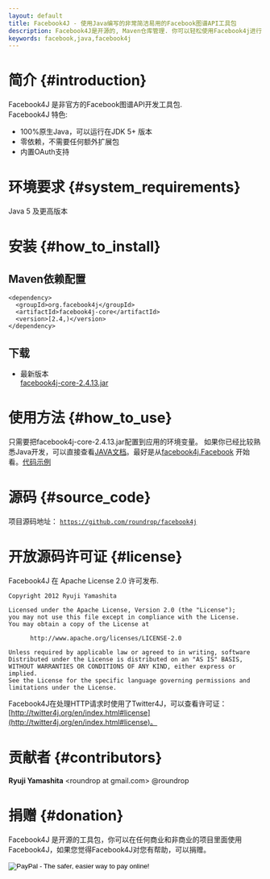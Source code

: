 ```yaml
---
layout: default
title: Facebook4J - 使用Java编写的非常简洁易用的Facebook图谱API工具包
description: Facebook4J是开源的, Maven仓库管理. 你可以轻松使用Facebook4j进行Facebook图谱API开发
keywords: facebook,java,facebook4j
---
```

# 简介 {#introduction}
Facebook4J 是非官方的Facebook图谱API开发工具包.  
Facebook4J 特色:  

* 100%原生Java，可以运行在JDK 5+ 版本
* 零依赖，不需要任何额外扩展包
* 内置OAuth支持

# 环境要求 {#system_requirements}
Java 5 及更高版本

# 安装 {#how_to_install}

## Maven依赖配置

    <dependency>
      <groupId>org.facebook4j</groupId>
      <artifactId>facebook4j-core</artifactId>
      <version>[2.4,)</version>
    </dependency>

## 下载

* 最新版本  
[facebook4j-core-2.4.13.jar](/download/facebook4j-core-2.4.13.jar)

# 使用方法 {#how_to_use}
只需要把facebook4j-core-2.4.13.jar配置到应用的环境变量。
如果你已经比较熟悉Java开发，可以直接查看[JAVA文档](/javadoc/index.html "JavaDoc")。最好是从[facebook4j.Facebook](/javadoc/facebook4j/Facebook.html "facebook4j.Facebook") 开始看。[代码示例](/zh/code-examples.html)

# 源码 {#source_code}

项目源码地址： <a href="https://github.com/roundrop/facebook4j" target="_blank"> `https://github.com/roundrop/facebook4j` </a>

<div class="github-card" data-user="roundrop" data-repo="facebook4j" data-width="400" data-height="153"></div>
<script src="//cdn.jsdelivr.net/github-cards/latest/widget.js"></script>

# 开放源码许可证 {#license}
Facebook4J 在 Apache License 2.0 许可发布.

    Copyright 2012 Ryuji Yamashita
    
    Licensed under the Apache License, Version 2.0 (the "License");
    you may not use this file except in compliance with the License.
    You may obtain a copy of the License at
    
          http://www.apache.org/licenses/LICENSE-2.0
    
    Unless required by applicable law or agreed to in writing, software
    Distributed under the License is distributed on an "AS IS" BASIS,
    WITHOUT WARRANTIES OR CONDITIONS OF ANY KIND, either express or implied.
    See the License for the specific language governing permissions and
    limitations under the License.

Facebook4J在处理HTTP请求时使用了Twitter4J，可以查看许可证：[http://twitter4j.org/en/index.html#license](http://twitter4j.org/en/index.html#license)。

# 贡献者 {#contributors}
**Ryuji Yamashita** &lt;roundrop at gmail.com&gt; @roundrop

# 捐赠 {#donation}
Facebook4J 是开源的工具包，你可以在任何商业和非商业的项目里面使用Facebook4J，如果您觉得Facebook4J对您有帮助，可以捐赠。
  
<form action="https://www.paypal.com/cgi-bin/webscr" method="post" target="_top">
<input type="hidden" name="cmd" value="_s-xclick">
<input type="hidden" name="hosted_button_id" value="S45MRBZF7UN8C">
<input type="image" src="https://www.paypalobjects.com/webstatic/en_US/btn/btn_donate_pp_142x27.png" border="0" name="submit" alt="PayPal - The safer, easier way to pay online!" style="width: auto;height: auto;padding: 0;border: none;">
<img alt="" border="0" src="https://www.paypalobjects.com/en_US/i/scr/pixel.gif" width="1" height="1">
</form>

